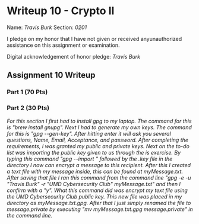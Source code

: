 Writeup 10 - Crypto II
=====

Name: *Travis Burk*
Section: *0201*

I pledge on my honor that I have not given or received anyunauthorized assistance on this assignment or examination.

Digital acknowledgement of honor pledge: *Travis Burk*

## Assignment 10 Writeup

### Part 1 (70 Pts)


### Part 2 (30 Pts)
*For this section I first had to install gpg to my laptop. The command for this is "brew install gnupg". Next I had to generate my own keys. The command for this is "gpg --gen-key". After hitting enter it will ask you several questions, Name, Email, Acceptance, and password. After completing the requirements, I was granted my public and private keys. Next on the to-do list was importing the public key given to us through the is exercise. By typing this command "gpg --import " followed by the .key file in the directory I now can encrypt a message to this recipient. After this I created a text file with my message inside, this can be found at myMessage.txt. After saving that file I ran this command from the command line "gpg -e -u "Travis Burk" -r "UMD Cybersecurity Club" myMessage.txt" and then I confirm with a "y". What this command did was encrypt my text file using the UMD Cybersecurity Club public key. This new file was placed in my directory as myMessage.txt.gpg. After that I just simply renamed the file to message.private by executing "mv myMessage.txt.gpg message.private" in the command line.*



